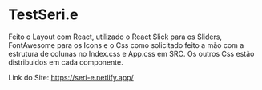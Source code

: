 # TestSeri.e
 
Feito o Layout com React, utilizado o React Slick para os Sliders, FontAwesome para os Icons e o Css como solicitado feito a mão com a estrutura de colunas no Index.css e App.css em SRC. Os outros Css estão distribuidos em cada componente.

Link do Site:
https://seri-e.netlify.app/


